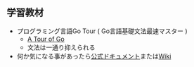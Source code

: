 
## 学習教材

* プログラミング言語Go Tour ( Go言語基礎文法最速マスター )
  * [A Tour of Go](https://go-tour-jp.appspot.com/welcome/)
  * 文法は一通り抑えられる
* 何か気になる事があったら[公式ドキュメント](https://golang.org/doc/)または[Wiki](https://github.com/golang/go/wiki)
